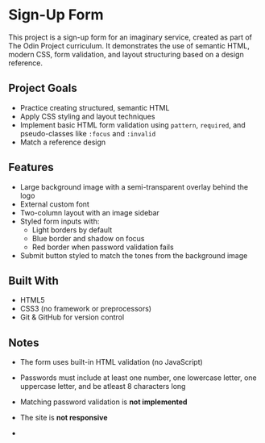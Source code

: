 # Sign-Up Form

This project is a sign-up form for an imaginary service, created as part of The Odin Project
curriculum. It demonstrates the use of semantic HTML, modern CSS, form validation, and layout
structuring based on a design reference.

## Project Goals

- Practice creating structured, semantic HTML
- Apply CSS styling and layout techniques
- Implement basic HTML form validation using `pattern`, `required`, and pseudo-classes like `:focus`
  and `:invalid`
- Match a reference design

## Features

- Large background image with a semi-transparent overlay behind the logo
- External custom font
- Two-column layout with an image sidebar
- Styled form inputs with:
    - Light borders by default
    - Blue border and shadow on focus
    - Red border when password validation fails
- Submit button styled to match the tones from the background image

## Built With

- HTML5
- CSS3 (no framework or preprocessors)
- Git & GitHub for version control


## Notes

- The form uses built-in HTML validation (no JavaScript)
- Passwords must include at least one number, one lowercase letter, one uppercase letter, and
  be atleast 8 characters long
- Matching password validation is **not implemented**
- The site is **not responsive**


-
